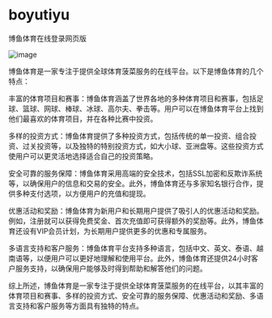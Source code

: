 # boyutiyu
博鱼体育在线登录网页版

![image](https://user-images.githubusercontent.com/132263395/236117527-839f8da3-0a70-459a-9287-915b9c3d299b.png)

博鱼体育是一家专注于提供全球体育菠菜服务的在线平台。以下是博鱼体育的几个特点：

丰富的体育项目和赛事：博鱼体育涵盖了世界各地的多种体育项目和赛事，包括足球、篮球、网球、棒球、冰球、高尔夫、拳击等。用户可以在博鱼体育平台上找到他们最喜欢的体育项目，并在各种比赛中投资。

多样的投资方式：博鱼体育提供了多种投资方式，包括传统的单一投资、组合投资、过关投资等，以及独特的特别投资方式，如大小球、亚洲盘等。这些投资方式使用户可以更灵活地选择适合自己的投资策略。

安全可靠的服务保障：博鱼体育采用高端的安全技术，包括SSL加密和反欺诈系统等，以确保用户的信息和交易的安全。此外，博鱼体育还与多家知名银行合作，提供多种支付选项，以方便用户的充值和提现。

优惠活动和奖励：博鱼体育为新用户和长期用户提供了吸引人的优惠活动和奖励。例如，注册就可以获得免费奖金、首次充值即可获得额外的奖励等。此外，博鱼体育还设有VIP会员计划，为长期用户提供更多的优惠和专属服务。

多语言支持和客户服务：博鱼体育平台支持多种语言，包括中文、英文、泰语、越南语等，以便用户可以更好地理解和使用平台。此外，博鱼体育还提供24小时客户服务支持，以确保用户能够及时得到帮助和解答他们的问题。

综上所述，博鱼体育是一家专注于提供全球体育菠菜服务的在线平台，以其丰富的体育项目和赛事、多样的投资方式、安全可靠的服务保障、优惠活动和奖励、多语言支持和客户服务等方面具有独特的特点。
